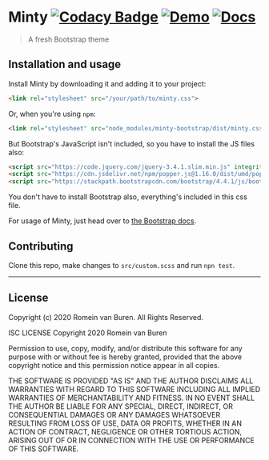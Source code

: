 # Minty [![Codacy Badge](https://api.codacy.com/project/badge/Grade/cf5b2ec75a5b4ca7adccc31d97db7b9f)](https://www.codacy.com/manual/romein/minty?utm_source=github.com&amp;utm_medium=referral&amp;utm_content=Roman1001/minty&amp;utm_campaign=Badge_Grade) [![Demo](https://img.shields.io/badge/demo-here-brightgreen)](https://roman1001.github.io/minty/) [![Docs](https://img.shields.io/badge/docs-here-brightgreen)](https://github.com/Roman1001/minty#minty-)

> A fresh Bootstrap theme

## Installation and usage

Install Minty by downloading it and adding it to your project:

```html
<link rel="stylesheet" src="/your/path/to/minty.css">
```

Or, when you're using `npm`:

```html
<link rel="stylesheet" src="node_modules/minty-bootstrap/dist/minty.css">
```

But Bootstrap's JavaScript isn't included, so you have to install the JS files also:

```html
<script src="https://code.jquery.com/jquery-3.4.1.slim.min.js" integrity="sha384-J6qa4849blE2+poT4WnyKhv5vZF5SrPo0iEjwBvKU7imGFAV0wwj1yYfoRSJoZ+n" crossorigin="anonymous"></script>
<script src="https://cdn.jsdelivr.net/npm/popper.js@1.16.0/dist/umd/popper.min.js" integrity="sha384-Q6E9RHvbIyZFJoft+2mJbHaEWldlvI9IOYy5n3zV9zzTtmI3UksdQRVvoxMfooAo" crossorigin="anonymous"></script>
<script src="https://stackpath.bootstrapcdn.com/bootstrap/4.4.1/js/bootstrap.min.js" integrity="sha384-wfSDF2E50Y2D1uUdj0O3uMBJnjuUD4Ih7YwaYd1iqfktj0Uod8GCExl3Og8ifwB6" crossorigin="anonymous"></script>
```

You don't have to install Bootstrap also, everything's included in this css file.

For usage of Minty, just head over to [the Bootstrap docs](https://getbootstrap.com).

## Contributing

Clone this repo, make changes to `src/custom.scss` and run `npn test`.

---

## License
Copyright (c) 2020 Romein van Buren. All Rights Reserved.

ISC LICENSE
Copyright 2020 Romein van Buren

Permission to use, copy, modify, and/or distribute this software for any purpose with or without fee is hereby granted, provided that the above copyright notice and this permission notice appear in all copies.

THE SOFTWARE IS PROVIDED "AS IS" AND THE AUTHOR DISCLAIMS ALL WARRANTIES WITH REGARD TO THIS SOFTWARE INCLUDING ALL IMPLIED WARRANTIES OF MERCHANTABILITY AND FITNESS. IN NO EVENT SHALL THE AUTHOR BE LIABLE FOR ANY SPECIAL, DIRECT, INDIRECT, OR CONSEQUENTIAL DAMAGES OR ANY DAMAGES WHATSOEVER RESULTING FROM LOSS OF USE, DATA OR PROFITS, WHETHER IN AN ACTION OF CONTRACT, NEGLIGENCE OR OTHER TORTIOUS ACTION, ARISING OUT OF OR IN CONNECTION WITH THE USE OR PERFORMANCE OF THIS SOFTWARE.
